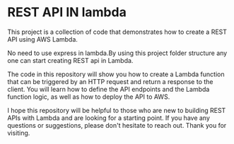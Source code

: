 # REST API IN lambda
This project is a collection of code that demonstrates how to create a REST API using AWS Lambda. 

No need to use express in lambda.By using this project folder structure any one can start creating REST api in Lambda.

The code in this repository will show you how to create a Lambda function that can be triggered by an HTTP request and return a response to the client. You will learn how to define the API endpoints and the Lambda function logic, as well as how to deploy the API to AWS.

I hope this repository will be helpful to those who are new to building REST APIs with Lambda and are looking for a starting point. If you have any questions or suggestions, please don't hesitate to reach out. Thank you for visiting. 

